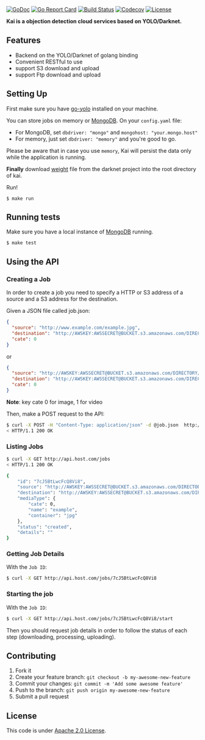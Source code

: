 [![GoDoc](http://img.shields.io/badge/go-documentation-blue.svg?style=flat-square)](https://godoc.org/github.com/ZanLabs/kai)
[![Go Report Card](https://goreportcard.com/badge/github.com/labstack/echo?style=flat-square)](https://goreportcard.com/report/github.com/ZanLabs/kai)
[![Build Status](http://img.shields.io/travis/labstack/echo.svg?style=flat-square)](https://travis-ci.org/ZanLabs/kai)
[![Codecov](https://img.shields.io/codecov/c/github/labstack/echo.svg?style=flat-square)](https://codecov.io/gh/ZanLabs/kai) 
[![License](https://img.shields.io/badge/License-Apache%202.0-blue.svg)](https://raw.githubusercontent.com/ZanLabs/kai/master/README.md)

**Kai is a objection detection cloud services based on YOLO/Darknet.**

## Features
- Backend on the YOLO/Darknet of golang binding
- Convenient RESTful to use
- support S3 download and upload
- support Ftp download and upload

## Setting Up

First make sure you have [go-yolo](https://github.com/ZanLabs/go-yolo) installed on your machine. 


You can store jobs on memory or [MongoDB](https://www.mongodb.com/). On your `config.yaml` file:

- For MongoDB, set `dbdriver: "mongo"` and `mongohost: "your.mongo.host"`
- For memory, just set `dbdriver: "memory"` and you're good to go.

Please be aware that in case you use `memory`, Kai will persist the data only while the application is running.

**Finally** download [weight](http://pjreddie.com/media/files/yolo.weights) file from the darknet project into the root directory of kai.

Run!

```
$ make run
```

## Running tests

Make sure you have a local instance of [MongoDB](https://github.com/mongodb/mongo) running.

```
$ make test
```

## Using the API
### Creating a Job
In order to create a job you need to specify a HTTP or S3 address of a source and a S3 address for the destination. 

Given a JSON file called job.json:

```json
{
  "source": "http://www.example.com/example.jpg",
  "destination": "http://AWSKEY:AWSSECRET@BUCKET.s3.amazonaws.com/DIRECTORY",
  "cate": 0
}
```

or

```json
{
  "source": "http://AWSKEY:AWSSECRET@BUCKET.s3.amazonaws.com/DIRECTORY/example.jpg",
  "destination": "http://AWSKEY:AWSSECRET@BUCKET.s3.amazonaws.com/DIRECTORY",
  "cate": 0
}
```

**Note**: key cate 0 for image, 1 for video

Then, make a POST request to the API:

```Bash
$ curl -X POST -H "Content-Type: application/json" -d @job.json  http://api.host.com/jobs
< HTTP/1.1 200 OK
```

### Listing Jobs
```Bash
$ curl -X GET http://api.host.com/jobs
< HTTP/1.1 200 OK
```

```Bash
{
    "id": "7cJ5BtLwcFcQ8Vi8",
    "source": "http://AWSKEY:AWSSECRET@BUCKET.s3.amazonaws.com/DIRECTORY/example.jpg",
    "destination": "http://AWSKEY:AWSSECRET@BUCKET.s3.amazonaws.com/DIRECTORY",
    "mediaType": {
        "cate": 0,
        "name": "example",
        "container": "jpg"
    },
    "status": "created",
    "details": ""
}
```

### Getting Job Details
With the `Job ID`:

```Bash
$ curl -X GET http://api.host.com/jobs/7cJ5BtLwcFcQ8Vi8
```

### Starting the job
With the `Job ID`:

```Bash
$ curl -X GET http://api.host.com/jobs/7cJ5BtLwcFcQ8Vi8/start
```

Then you should request job details in order to follow the status of each step (downloading, processing, uploading).


## Contributing

1. Fork it
2. Create your feature branch: `git checkout -b my-awesome-new-feature`
3. Commit your changes: `git commit -m 'Add some awesome feature'`
4. Push to the branch: `git push origin my-awesome-new-feature`
5. Submit a pull request

## License

This code is under [Apache 2.0 License](https://github.com/ZanLabs/kai/blob/master/LICENSE).
